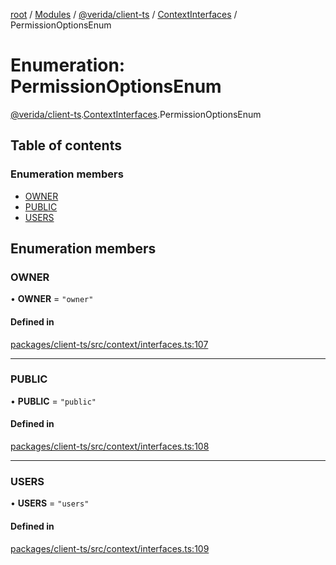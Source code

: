 [root](../README.md) / [Modules](../modules.md) / [@verida/client-ts](../modules/verida_client_ts.md) / [ContextInterfaces](../modules/verida_client_ts.ContextInterfaces.md) / PermissionOptionsEnum

# Enumeration: PermissionOptionsEnum

[@verida/client-ts](../modules/verida_client_ts.md).[ContextInterfaces](../modules/verida_client_ts.ContextInterfaces.md).PermissionOptionsEnum

## Table of contents

### Enumeration members

- [OWNER](verida_client_ts.ContextInterfaces.PermissionOptionsEnum.md#owner)
- [PUBLIC](verida_client_ts.ContextInterfaces.PermissionOptionsEnum.md#public)
- [USERS](verida_client_ts.ContextInterfaces.PermissionOptionsEnum.md#users)

## Enumeration members

### OWNER

• **OWNER** = `"owner"`

#### Defined in

[packages/client-ts/src/context/interfaces.ts:107](https://github.com/verida/verida-js/blob/c03b336/packages/client-ts/src/context/interfaces.ts#L107)

___

### PUBLIC

• **PUBLIC** = `"public"`

#### Defined in

[packages/client-ts/src/context/interfaces.ts:108](https://github.com/verida/verida-js/blob/c03b336/packages/client-ts/src/context/interfaces.ts#L108)

___

### USERS

• **USERS** = `"users"`

#### Defined in

[packages/client-ts/src/context/interfaces.ts:109](https://github.com/verida/verida-js/blob/c03b336/packages/client-ts/src/context/interfaces.ts#L109)
